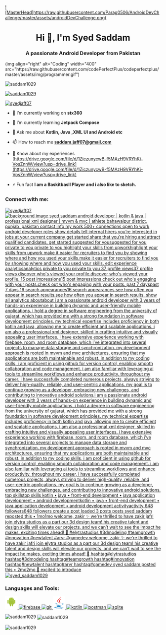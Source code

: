 [![MasterHead]https://raw.githubusercontent.com/Parag0506/AndroidDevChallenge/master/assets/androidDevChallenge.png)](https://rishavchanda.io)
<h1 align="center">Hi 👋, I'm Syed Saddam</h1>
<h3 align="center">A passionate Android Developer from Pakistan</h3>
(img align="right" alt="Coding" width="400" src="https://raw.githubusercontent.com/codePerfectPlus/codeperfectplus/master/assets/img/programmer.gif")

<p align="left"> <img src="https://komarev.com/ghpvc/?username=saddam1029&label=Profile%20views&color=0e75b6&style=flat" alt="saddam1029" /> </p>

<p align="left"> <a href="https://github.com/ryo-ma/github-profile-trophy"><img src="https://github-profile-trophy.vercel.app/?username=saddam1029" alt="saddam1029" /></a> </p>

<p align="left"> <a href="https://twitter.com/syedjaff07" target="blank"><img src="https://img.shields.io/twitter/follow/syedjaff07?logo=twitter&style=for-the-badge" alt="syedjaff07" /></a> </p>

- 🔭 I’m currently working on **stx360**

- 🌱 I’m currently learning **Jetpack Compose**

- 💬 Ask me about **Kotlin, Java ,XML UI and Android etc**

- 📫 How to reach me **saddam.jaff07@gmail.com**

- 📄 Know about my experiences [https://drive.google.com/file/d/1ZiczunycwB-f5MAzH9VRYhKi-VosZnnW/view?usp=drive_link](https://drive.google.com/file/d/1ZiczunycwB-f5MAzH9VRYhKi-VosZnnW/view?usp=drive_link)

- ⚡ Fun fact **I am a Baskitbasll Player and i also like to sketch.**

<h3 align="left">Connect with me:</h3>
<p align="left">
<a href="https://twitter.com/syedjaff07" target="blank"><img align="center" src="https://raw.githubusercontent.com/rahuldkjain/github-profile-readme-generator/master/src/images/icons/Social/twitter.svg" alt="syedjaff07" height="30" width="40" /></a>
<a href="https://linkedin.com/in/background image syed saddam android developer | kotlin & java | professional xml designer | mvvm & mvc | athlete bahawalpur district, punjab, pakistan contact info my work 500+ connections open to work android developer roles show details tell internal hirers you’re interested in jobs at your current company get started share that you’re hiring and attract qualified candidates. get started suggested for yousuggested for you private to you private to you highlight your skills from upworkhighlight your skills from upwork make it easier for recruiters to find you by showing where and how you used your skills.make it easier for recruiters to find you by showing where and how you used your skills. edit experience analyticsanalytics private to you private to you 37 profile views37 profile views discover who's viewed your profile.discover who's viewed your profile. 15 post impressions15 post impressions check out who's engaging with your posts.check out who's engaging with your posts. past 7 dayspast 7 days 16 search appearances16 search appearances see how often you appear in search results.see how often you appear in search results. show all analytics aboutabout i am a passionate android developer with 3 years of hands-on experience in building dynamic and user-friendly mobile applications. i hold a degree in software engineering from the university of gujarat, which has provided me with a strong foundation in software development principles. my technical expertise includes proficiency in both kotlin and java, allowing me to create efficient and scalable applications. i am also a professional xml designer, skilled in crafting intuitive and visually appealing user interfaces. i have extensive experience working with firebase, room, and room database, which i’ve integrated into several projects to manage data storage and synchronization. my development approach is rooted in mvvm and mvc architectures, ensuring that my applications are both maintainable and robust. in addition to my coding skills, i am proficient in using github for version control, enabling smooth collaboration and code management. i am also familiar with leveraging ai tools to streamline workflows and enhance productivity. throughout my career, i have successfully completed numerous projects, always striving to deliver high-quality, reliable, and user-centric applications. my goal is to continue growing as a developer, embracing new challenges, and contributing to innovative android solutions.i am a passionate android developer with 3 years of hands-on experience in building dynamic and user-friendly mobile applications. i hold a degree in software engineering from the university of gujarat, which has provided me with a strong foundation in software development principles. my technical expertise includes proficiency in both kotlin and java, allowing me to create efficient and scalable applications. i am also a professional xml designer, skilled in crafting intuitive and visually appealing user interfaces. i have extensive experience working with firebase, room, and room database, which i’ve integrated into several projects to manage data storage and synchronization. my development approach is rooted in mvvm and mvc architectures, ensuring that my applications are both maintainable and robust. in addition to my coding skills, i am proficient in using github for version control, enabling smooth collaboration and code management. i am also familiar with leveraging ai tools to streamline workflows and enhance productivity. throughout my career, i have successfully completed numerous projects, always striving to deliver high-quality, reliable, and user-centric applications. my goal is to continue growing as a developer, embracing new challenges, and contributing to innovative android solutions. top skillstop skills kotlin • java • front-end development • java application development • android developmentkotlin • java • front-end development • java application development • android development activityactivity 648 followers648 followers create a post loaded 3 posts posts syed saddam reposted this • 1mo1mo welcome, zakir ✨ we're thrilled to have zakir jafri join elytra studios as a part our 3d design team! his creative talent and design skills will elevate our projects, and we can’t wait to see the impact he makes. exciting times ahead! 🚀 #elytrastudios #3dmodeling #teamgrowth #innovation #newtalent #arvr #gamedev welcome, zakir ✨ we're thrilled to have zakir jafri join elytra studios as a part our 3d design team! his creative talent and design skills will elevate our projects, and we can’t wait to see the impact he makes. exciting times ahead! 🚀 hashtag#elytrastudios hashtag#3dmodeling hashtag#teamgrowth hashtag#innovation hashtag#newtalent hashtag#arvr hashtag#gamedev syed saddam posted this • 2mo2mo 🚀 excited to introduce "taskmate" my latest android app, designed to help users stay organized and their tasks efficiently! 🎯 taskmate is an intuitive task management app built to simplify your day-to-day planning. with features like: ✅ task creation with priority settings. ✅ custom alarms and notifications for timely reminders. ✅ offline storage for tasks using room database. ✅ a clean, user-friendly interface built with kotlin. ✅ seamless date and time selection with calendar and timepickers. ✅ swipe actions for task completion, deletion, or rescheduling. ✅ dynamic color themes to personalize your experience. ✅ search functionality to quickly find tasks. ✅ custom alarm sounds for reminders, even when the app is closed. whether you’re juggling multiple projects or just need to stay on top of your to-do list, taskmate is here to help you stay focused and productive! 🔥 this app was developed using cutting-edge tools like kotlin, room db, and view binding, with a focus on providing a smooth and engaging user experience. 💻 feel free to reach out if you'd like to know more about taskmate! 💬 #androiddevelopment #xml #taskmanagement #taskmateapp #kotlin #productivityapp #roomdb #mobileappdevelopment #appdesign #techinnovation 🚀 excited to introduce "taskmate" my latest android app, designed to help users stay organized and their tasks efficiently! 🎯 taskmate is an intuitive task management app built to simplify your day-to-day planning. with features like: ✅ task creation with priority settings. ✅ custom alarms and notifications for timely reminders. ✅ offline storage for tasks using room database. ✅ a clean, user-friendly interface built with kotlin. ✅ seamless date and time selection with calendar and timepickers. ✅ swipe actions for task completion, deletion, or rescheduling. ✅ dynamic color themes to personalize your experience. ✅ search functionality to quickly find tasks. ✅ custom alarm sounds for reminders, even when the app is closed. whether you’re juggling multiple projects or just need to stay on top of your to-do list, taskmate is here to help you stay focused and productive! 🔥 this app was developed using cutting-edge tools like kotlin, room db, and view binding, with a focus on providing a smooth and engaging user experience. 💻 feel free to reach out if you'd like to know more about taskmate! 💬 hashtag#androiddevelopment hashtag#xml hashtag#taskmanagement hashtag#taskmateapp hashtag#kotlin hashtag#productivityapp hashtag#roomdb hashtag#mobileappdevelopment hashtag#appdesign hashtag#techinnovation syed saddam posted this • 2mo • 2mo 🎯how to successfully complete a project❓ 🚀 working on a coding project requires dedication, problem-solving, and effective collaboration. to ensure success, it’s crucial to: ❤plan & break down tasks: start by defining clear goals and breaking the project into manageable tasks. 💝use version control: tools like github help track changes, collaborate with others, and maintain a clean codebase. 💛write clean, scalable code: focus on writing code that’s easy to understand, maintain, and scalable as the project grows. 💚test frequently: regularly test your code to catch bugs early and ensure functionality. 💙stay consistent: consistency in coding practices and version management helps avoid conflicts and keeps the project on track. 💜communicate: if you’re working with a team, effective communication is key to ensuring everyone is aligned and working toward the same goals. 💻 currently working on an exciting project, pushing my skills further, and making progress every day! stay tuned for updates..❗ 🎯how to successfully complete a project❓ 🚀 working on a coding project requires dedication, problem-solving, and effective collaboration. to ensure success, it’s crucial to: ❤plan & break down tasks: start by defining clear goals and breaking the project into manageable tasks. 💝use version control: tools like github help track changes, collaborate with others, and maintain a clean codebase. 💛write clean, scalable code: focus on writing code that’s easy to understand, maintain, and scalable as the project grows. 💚test frequently: regularly test your code to catch bugs early and ensure functionality. 💙stay consistent: consistency in coding practices and version management helps avoid conflicts and keeps the project on track. 💜communicate: if you’re working with a team, effective communication is key to ensuring everyone is aligned and working toward the same goals. 💻 currently working on an exciting project, pushing my skills further, and making progress every day! stay tuned for updates..❗ show all posts experienceexperience upwork logo android developerandroid developer upwork · freelanceupwork · freelance may 2022 - present · 2 yrs 7 mosmay 2022 to present · 2 yrs 7 mos educationeducation university of gujrat logo university of gujratuniversity of gujrat bachelor of science - bs, computer software engineeringbachelor of science - bs, computer software engineering sep 2020 - sep 2024sep 2020 - sep 2024 activities and societies: member of alkhidmat welfare society, member of coding society, basketball playeractivities and societies: member of alkhidmat welfare society, member of coding society, basketball player kotlin, java and +5 skills army public school - (apsacs) logo army public school - (apsacs)army public school - (apsacs) computer software engineeringcomputer software engineering sep 2020 - oct 2024sep 2020 - oct 2024 grade: malegrade: male activities and societies: basketball team captainactivities and societies: basketball team captain c++ show all 3 educations licenses & certificationslicenses & certifications meta logo advanced programming in kotlinadvanced programming in kotlin metameta issued oct 2023issued oct 2023 credential id gagqgbeklm5scredential id gagqgbeklm5s show credential meta logo create the user interface in android studiocreate the user interface in android studio metameta issued sep 2023issued sep 2023 credential id 79t8qywlewxkcredential id 79t8qywlewxk show credential show all 7 licenses & certifications skillsskills android jetpackandroid jetpack android designandroid design show all 12 skills interestsinterests mindlance logo mindlance mindlance 458,822 followers458,822 followers university of gujrat, pakistan logo university of gujrat, pakistan university of gujrat, pakistan 7,147 followers7,147 followers show all companies profile language english public profile & url www.linkedin.com/in/syed-saddam-4ab1a71b7" target="blank"><img align="center" src="https://raw.githubusercontent.com/rahuldkjain/github-profile-readme-generator/master/src/images/icons/Social/linked-in-alt.svg" alt="background image syed saddam android developer | kotlin & java | professional xml designer | mvvm & mvc | athlete bahawalpur district, punjab, pakistan contact info my work 500+ connections open to work android developer roles show details tell internal hirers you’re interested in jobs at your current company get started share that you’re hiring and attract qualified candidates. get started suggested for yousuggested for you private to you private to you highlight your skills from upworkhighlight your skills from upwork make it easier for recruiters to find you by showing where and how you used your skills.make it easier for recruiters to find you by showing where and how you used your skills. edit experience analyticsanalytics private to you private to you 37 profile views37 profile views discover who's viewed your profile.discover who's viewed your profile. 15 post impressions15 post impressions check out who's engaging with your posts.check out who's engaging with your posts. past 7 dayspast 7 days 16 search appearances16 search appearances see how often you appear in search results.see how often you appear in search results. show all analytics aboutabout i am a passionate android developer with 3 years of hands-on experience in building dynamic and user-friendly mobile applications. i hold a degree in software engineering from the university of gujarat, which has provided me with a strong foundation in software development principles. my technical expertise includes proficiency in both kotlin and java, allowing me to create efficient and scalable applications. i am also a professional xml designer, skilled in crafting intuitive and visually appealing user interfaces. i have extensive experience working with firebase, room, and room database, which i’ve integrated into several projects to manage data storage and synchronization. my development approach is rooted in mvvm and mvc architectures, ensuring that my applications are both maintainable and robust. in addition to my coding skills, i am proficient in using github for version control, enabling smooth collaboration and code management. i am also familiar with leveraging ai tools to streamline workflows and enhance productivity. throughout my career, i have successfully completed numerous projects, always striving to deliver high-quality, reliable, and user-centric applications. my goal is to continue growing as a developer, embracing new challenges, and contributing to innovative android solutions.i am a passionate android developer with 3 years of hands-on experience in building dynamic and user-friendly mobile applications. i hold a degree in software engineering from the university of gujarat, which has provided me with a strong foundation in software development principles. my technical expertise includes proficiency in both kotlin and java, allowing me to create efficient and scalable applications. i am also a professional xml designer, skilled in crafting intuitive and visually appealing user interfaces. i have extensive experience working with firebase, room, and room database, which i’ve integrated into several projects to manage data storage and synchronization. my development approach is rooted in mvvm and mvc architectures, ensuring that my applications are both maintainable and robust. in addition to my coding skills, i am proficient in using github for version control, enabling smooth collaboration and code management. i am also familiar with leveraging ai tools to streamline workflows and enhance productivity. throughout my career, i have successfully completed numerous projects, always striving to deliver high-quality, reliable, and user-centric applications. my goal is to continue growing as a developer, embracing new challenges, and contributing to innovative android solutions. top skillstop skills kotlin • java • front-end development • java application development • android developmentkotlin • java • front-end development • java application development • android development activityactivity 648 followers648 followers create a post loaded 3 posts posts syed saddam reposted this • 1mo1mo welcome, zakir ✨ we're thrilled to have zakir jafri join elytra studios as a part our 3d design team! his creative talent and design skills will elevate our projects, and we can’t wait to see the impact he makes. exciting times ahead! 🚀 #elytrastudios #3dmodeling #teamgrowth #innovation #newtalent #arvr #gamedev welcome, zakir ✨ we're thrilled to have zakir jafri join elytra studios as a part our 3d design team! his creative talent and design skills will elevate our projects, and we can’t wait to see the impact he makes. exciting times ahead! 🚀 hashtag#elytrastudios hashtag#3dmodeling hashtag#teamgrowth hashtag#innovation hashtag#newtalent hashtag#arvr hashtag#gamedev syed saddam posted this • 2mo2mo 🚀 excited to introduce "taskmate" my latest android app, designed to help users stay organized and their tasks efficiently! 🎯 taskmate is an intuitive task management app built to simplify your day-to-day planning. with features like: ✅ task creation with priority settings. ✅ custom alarms and notifications for timely reminders. ✅ offline storage for tasks using room database. ✅ a clean, user-friendly interface built with kotlin. ✅ seamless date and time selection with calendar and timepickers. ✅ swipe actions for task completion, deletion, or rescheduling. ✅ dynamic color themes to personalize your experience. ✅ search functionality to quickly find tasks. ✅ custom alarm sounds for reminders, even when the app is closed. whether you’re juggling multiple projects or just need to stay on top of your to-do list, taskmate is here to help you stay focused and productive! 🔥 this app was developed using cutting-edge tools like kotlin, room db, and view binding, with a focus on providing a smooth and engaging user experience. 💻 feel free to reach out if you'd like to know more about taskmate! 💬 #androiddevelopment #xml #taskmanagement #taskmateapp #kotlin #productivityapp #roomdb #mobileappdevelopment #appdesign #techinnovation 🚀 excited to introduce "taskmate" my latest android app, designed to help users stay organized and their tasks efficiently! 🎯 taskmate is an intuitive task management app built to simplify your day-to-day planning. with features like: ✅ task creation with priority settings. ✅ custom alarms and notifications for timely reminders. ✅ offline storage for tasks using room database. ✅ a clean, user-friendly interface built with kotlin. ✅ seamless date and time selection with calendar and timepickers. ✅ swipe actions for task completion, deletion, or rescheduling. ✅ dynamic color themes to personalize your experience. ✅ search functionality to quickly find tasks. ✅ custom alarm sounds for reminders, even when the app is closed. whether you’re juggling multiple projects or just need to stay on top of your to-do list, taskmate is here to help you stay focused and productive! 🔥 this app was developed using cutting-edge tools like kotlin, room db, and view binding, with a focus on providing a smooth and engaging user experience. 💻 feel free to reach out if you'd like to know more about taskmate! 💬 hashtag#androiddevelopment hashtag#xml hashtag#taskmanagement hashtag#taskmateapp hashtag#kotlin hashtag#productivityapp hashtag#roomdb hashtag#mobileappdevelopment hashtag#appdesign hashtag#techinnovation syed saddam posted this • 2mo • 2mo 🎯how to successfully complete a project❓ 🚀 working on a coding project requires dedication, problem-solving, and effective collaboration. to ensure success, it’s crucial to: ❤plan & break down tasks: start by defining clear goals and breaking the project into manageable tasks. 💝use version control: tools like github help track changes, collaborate with others, and maintain a clean codebase. 💛write clean, scalable code: focus on writing code that’s easy to understand, maintain, and scalable as the project grows. 💚test frequently: regularly test your code to catch bugs early and ensure functionality. 💙stay consistent: consistency in coding practices and version management helps avoid conflicts and keeps the project on track. 💜communicate: if you’re working with a team, effective communication is key to ensuring everyone is aligned and working toward the same goals. 💻 currently working on an exciting project, pushing my skills further, and making progress every day! stay tuned for updates..❗ 🎯how to successfully complete a project❓ 🚀 working on a coding project requires dedication, problem-solving, and effective collaboration. to ensure success, it’s crucial to: ❤plan & break down tasks: start by defining clear goals and breaking the project into manageable tasks. 💝use version control: tools like github help track changes, collaborate with others, and maintain a clean codebase. 💛write clean, scalable code: focus on writing code that’s easy to understand, maintain, and scalable as the project grows. 💚test frequently: regularly test your code to catch bugs early and ensure functionality. 💙stay consistent: consistency in coding practices and version management helps avoid conflicts and keeps the project on track. 💜communicate: if you’re working with a team, effective communication is key to ensuring everyone is aligned and working toward the same goals. 💻 currently working on an exciting project, pushing my skills further, and making progress every day! stay tuned for updates..❗ show all posts experienceexperience upwork logo android developerandroid developer upwork · freelanceupwork · freelance may 2022 - present · 2 yrs 7 mosmay 2022 to present · 2 yrs 7 mos educationeducation university of gujrat logo university of gujratuniversity of gujrat bachelor of science - bs, computer software engineeringbachelor of science - bs, computer software engineering sep 2020 - sep 2024sep 2020 - sep 2024 activities and societies: member of alkhidmat welfare society, member of coding society, basketball playeractivities and societies: member of alkhidmat welfare society, member of coding society, basketball player kotlin, java and +5 skills army public school - (apsacs) logo army public school - (apsacs)army public school - (apsacs) computer software engineeringcomputer software engineering sep 2020 - oct 2024sep 2020 - oct 2024 grade: malegrade: male activities and societies: basketball team captainactivities and societies: basketball team captain c++ show all 3 educations licenses & certificationslicenses & certifications meta logo advanced programming in kotlinadvanced programming in kotlin metameta issued oct 2023issued oct 2023 credential id gagqgbeklm5scredential id gagqgbeklm5s show credential meta logo create the user interface in android studiocreate the user interface in android studio metameta issued sep 2023issued sep 2023 credential id 79t8qywlewxkcredential id 79t8qywlewxk show credential show all 7 licenses & certifications skillsskills android jetpackandroid jetpack android designandroid design show all 12 skills interestsinterests mindlance logo mindlance mindlance 458,822 followers458,822 followers university of gujrat, pakistan logo university of gujrat, pakistan university of gujrat, pakistan 7,147 followers7,147 followers show all companies profile language english public profile & url www.linkedin.com/in/syed-saddam-4ab1a71b7" height="30" width="40" /></a>
<a href="https://instagram.com/syed_saddam1029" target="blank"><img align="center" src="https://raw.githubusercontent.com/rahuldkjain/github-profile-readme-generator/master/src/images/icons/Social/instagram.svg" alt="syed_saddam1029" height="30" width="40" /></a>
</p>


<h3 align="left">Languages and Tools:</h3>
<p align="left"> <a href="https://developer.android.com" target="_blank" rel="noreferrer"> <img src="https://raw.githubusercontent.com/devicons/devicon/master/icons/android/android-original-wordmark.svg" alt="android" width="40" height="40"/> </a> <a href="https://firebase.google.com/" target="_blank" rel="noreferrer"> <img src="https://www.vectorlogo.zone/logos/firebase/firebase-icon.svg" alt="firebase" width="40" height="40"/> </a> <a href="https://git-scm.com/" target="_blank" rel="noreferrer"> <img src="https://www.vectorlogo.zone/logos/git-scm/git-scm-icon.svg" alt="git" width="40" height="40"/> </a> <a href="https://www.java.com" target="_blank" rel="noreferrer"> <img src="https://raw.githubusercontent.com/devicons/devicon/master/icons/java/java-original.svg" alt="java" width="40" height="40"/> </a> <a href="https://kotlinlang.org" target="_blank" rel="noreferrer"> <img src="https://www.vectorlogo.zone/logos/kotlinlang/kotlinlang-icon.svg" alt="kotlin" width="40" height="40"/> </a> <a href="https://postman.com" target="_blank" rel="noreferrer"> <img src="https://www.vectorlogo.zone/logos/getpostman/getpostman-icon.svg" alt="postman" width="40" height="40"/> </a> <a href="https://www.sqlite.org/" target="_blank" rel="noreferrer"> <img src="https://www.vectorlogo.zone/logos/sqlite/sqlite-icon.svg" alt="sqlite" width="40" height="40"/> </a> </p>

<p><img align="left" src="https://github-readme-stats.vercel.app/api/top-langs?username=saddam1029&show_icons=true&locale=en&layout=compact" alt="saddam1029" /></p>

<p>&nbsp;<img align="center" src="https://github-readme-stats.vercel.app/api?username=saddam1029&show_icons=true&locale=en" alt="saddam1029" /></p>

<p><img align="center" src="https://github-readme-streak-stats.herokuapp.com/?user=saddam1029&" alt="saddam1029" /></p>

